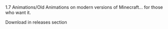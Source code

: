 1.7 Animations/Old Animations on modern versions of Minecraft... for those who want it.

Download in releases section

